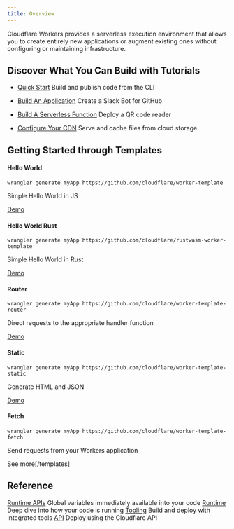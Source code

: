 ```yaml
---
title: Overview
---
```


Cloudflare Workers provides a serverless execution environment that allows you to create entirely new applications or augment existing ones without configuring or maintaining infrastructure.

## Discover What You Can Build with Tutorials

- [Quick Start](/quickstart)
Build and publish code from the CLI

- [Build An Application](/tutorials/build-an-application)
Create a Slack Bot for GitHub

- [Build A Serverless Function](/tutorials/build-a-serverless-function)
Deploy a QR code reader

- [Configure Your CDN](./tutorials/configure-your-cdn)
Serve and cache files from cloud storage


## Getting Started through Templates

#### Hello World
```
wrangler generate myApp https://github.com/cloudflare/worker-template
```

Simple Hello World in JS

[Demo](https://cloudflareworkers.com/#6626eb50f7b53c2d42b79d1082b9bd37:https://tutorial.cloudflareworkers.com)

#### Hello World Rust
```
wrangler generate myApp https://github.com/cloudflare/rustwasm-worker-template
```

Simple Hello World in Rust

[Demo](https://cloudflareworkers.com/#1992963c14c25bc8dc4c50f4cab740e5:https://tutorial.cloudflareworkers.com)


#### Router
```
wrangler generate myApp https://github.com/cloudflare/worker-template-router
```
Direct requests to the appropriate handler function

[Demo](https://cloudflareworkers.com/#6cbbd3ae7d4e928da3502cb9ce11227a:https://tutorial.cloudflareworkers.com/bar)

#### Static
```
wrangler generate myApp https://github.com/cloudflare/worker-template-static
```

Generate HTML and JSON

[Demo](https://cloudflareworkers.com/#3160870d853b4df56a711621c7bd4ef3:https://tutorial.cloudflareworkers.com/static/html)

#### Fetch
```
wrangler generate myApp https://github.com/cloudflare/worker-template-fetch
```

Send requests from your Workers application

See more[/templates]

## Reference
[Runtime APIs](/reference/runtime/apis)
Global variables immediately available into your code
[Runtime](/reference/runtime)
Deep dive into how your code is running
[Tooling](/reference/tooling)
Build and deploy with integrated tools
[API](/reference/tooling/api)
Deploy using the Cloudflare API
